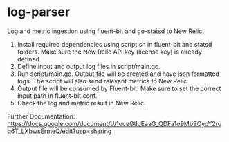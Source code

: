 # log-parser
Log and metric ingestion using fluent-bit and go-statsd to New Relic.
1. Install required dependencies using script.sh in fluent-bit and statsd folders. Make sure the New Relic API key (license key) is already defined.
2. Define input and output log files in script/main.go.
3. Run script/main.go. Output file will be created and have json formatted logs. The script will also send relevant metrics to New Relic.
4. Output file will be consumed by Fluent-bit. Make sure to set the correct input path in fluent-bit.conf.
5. Check the log and metric result in New Relic.

Further Documentation: https://docs.google.com/document/d/1oceGtIJEaaG_QDFa1o9Mb9OyoY2roq6T_LXbwsErmeQ/edit?usp=sharing
